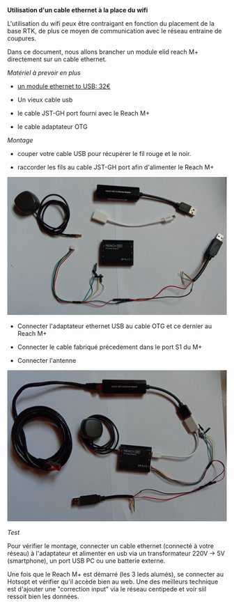 **Utilisation d'un cable ethernet à la place du wifi**

L'utilisation du wifi peux être contraigant en fonction du placement de la base RTK, de plus ce moyen de communication avec le réseau entraine de coupures.

Dans ce document, nous allons brancher un module elid reach M+ directement sur un cable ethernet.

*Matériel à prevoir en plus*

* [un module ethernet to USB: 32€](https://fr.rs-online.com/web/p/products/1447999/?grossPrice=Y&cm_mmc=FR-PLA-DS3A-_-google-_-CSS_PLA_FR_FR_Informatique_Et_P%C3%A9riph%C3%A9riques-_-R%C3%A9seaux_Et_Connectivit%C3%A9%7CAdaptateurs_D%27Interface-_-PRODUCT_GROUP&matchtype=&pla-627275384809&gclid=EAIaIQobChMI0uqsz4PL4wIVxEPTCh1P8wFLEAQYASABEgKqIvD_BwE&gclsrc=aw.ds)

* Un vieux cable usb

* le cable  JST-GH port fourni avec le Reach M+

* le cable adaptateur OTG


*Montage*

* couper votre cable USB pour récupérer le fil rouge et le noir.

* raccorder les fils au cable JST-GH port afin d'alimenter le Reach M+

<p align="center"><img src="../docs/images/ethernet/1.jpg"></p>

* Connecter l'adaptateur ethernet USB au cable OTG et ce dernier au Reach M+

* Connecter le cable fabriqué précedement dans le port S1 du M+

* Connecter l'antenne

<p align="center"><img src="../docs/images/ethernet/2.jpg"></p>

*Test*

Pour vérifier le montage, connecter un cable ethernet (connecté à votre réseau) à l'adaptateur et alimenter en usb via un transformateur 220V -> 5V (smartphone), un port USB PC ou une batterie externe.

Une fois que le Reach M+ est démarré (les 3 leds alumés), se connecter au Hotsopt et vérifier qu'il accède bien au web. Une des meilleurs technique est d'ajouter une "correction input" via le réseau centipede et voir siil ressoit bien les données.

